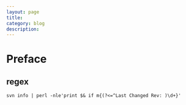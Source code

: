 ```yaml
---
layout: page
title:	
category: blog
description: 
---
```

# Preface
## regex
`svn info | perl -nle'print $& if m{(?<=^Last Changed Rev: )\d+}'`
